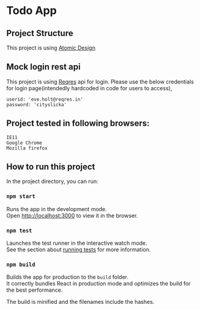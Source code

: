 # Todo App


## Project Structure

This project is using [Atomic Design](https://bradfrost.com/blog/post/atomic-web-design/)

## Mock login rest api

This project is using [Reqres](https://reqres.in/api/login) api for login. Please use the below credentials for login page(intendedly hardcoded in code for users to access),

    userid: 'eve.holt@reqres.in'
    password: 'cityslicka'

## Project tested in following browsers:


    IE11
    Google Chrome
    Mozilla firefox

## How to run this project

In the project directory, you can run:

### `npm start`

Runs the app in the development mode.<br />
Open [http://localhost:3000](http://localhost:3000) to view it in the browser.

### `npm test`

Launches the test runner in the interactive watch mode.<br />
See the section about [running tests](https://facebook.github.io/create-react-app/docs/running-tests) for more information.

### `npm build`

Builds the app for production to the `build` folder.<br />
It correctly bundles React in production mode and optimizes the build for the best performance.

The build is minified and the filenames include the hashes.<br />
